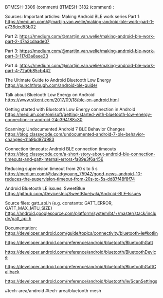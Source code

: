 BTMESH-3306 (comment)
BTMESH-3182 (comment) : 


Sources:
Important articles:
Making Android BLE work series
Part 1: https://medium.com/@martijn.van.welie/making-android-ble-work-part-1-a736dcd53b02

Part 2: https://medium.com/@martijn.van.welie/making-android-ble-work-part-2-47a3cdaade07

Part 3: https://medium.com/@martijn.van.welie/making-android-ble-work-part-3-117d3a8aee23

Part 4: https://medium.com/@martijn.van.welie/making-android-ble-work-part-4-72a0b85cb442

The Ultimate Guide to Android Bluetooth Low Energy
https://punchthrough.com/android-ble-guide/

Talk about Bluetooth Low Energy on Android
https://www.stkent.com/2017/09/18/ble-on-android.html

Getting started with Bluetooth Low Energy connection in Android
https://medium.com/omisoft/getting-started-with-bluetooth-low-energy-connection-in-android-24c394188c30

 

Scanning:
Undocumented Android 7 BLE Behavior Changes
https://blog.classycode.com/undocumented-android-7-ble-behavior-changes-d1a9bd87d983

Connection timeouts:
Android BLE connection timeouts
https://blog.classycode.com/a-short-story-about-android-ble-connection-timeouts-and-gatt-internal-errors-fa89e3f6a456

Reducing supervision timeout from 20 s to 5 s
https://medium.com/@davidgyoung_75942/good-news-android-10-reduces-the-supervision-timeout-from-20s-to-5s-dd87f48f8f74 

Android Bluetooth LE issues:
SweetBlue
https://github.com/iDevicesInc/SweetBlue/wiki/Android-BLE-Issues

Source files:
gatt_api.h (e.g. constants: GATT_ERROR, GATT_MAX_MTU_SIZE)  
https://android.googlesource.com/platform/system/bt/+/master/stack/include/gatt_api.h

Documentation:
https://developer.android.com/guide/topics/connectivity/bluetooth-le#kotlin

https://developer.android.com/reference/android/bluetooth/BluetoothGatt

https://developer.android.com/reference/android/bluetooth/BluetoothDevice

https://developer.android.com/reference/android/bluetooth/BluetoothGattCallback

https://developer.android.com/reference/android/bluetooth/le/ScanSettings

#tech-area/android 
#tech-area/bluetooth-mesh